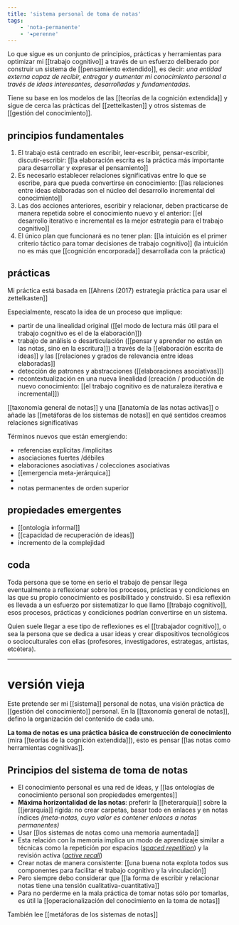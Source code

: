 ```yaml
---
title: 'sistema personal de toma de notas'
tags: 
    - 'nota-permanente'
    - '❧perenne'
---
```

Lo que sigue es un conjunto de principios, prácticas y herramientas para optimizar mi [[trabajo cognitivo]] a través de un esfuerzo deliberado por construir un sistema de [[pensamiento extendido]], es decir: *una entidad externa capaz de recibir, entregar y aumentar mi conocimiento personal a través de ideas interesantes, desarrolladas y fundamentadas*.

Tiene su base en los modelos de las [[teorías de la cognición extendida]] y sigue de cerca las prácticas del [[zettelkasten]] y otros sistemas de [[gestión del conocimiento]].

## principios fundamentales

1. El trabajo está centrado en escribir, leer-escribir, pensar-escribir, discutir-escribir: [[la elaboración escrita es la práctica más importante para desarrollar y expresar el pensamiento]]
2. Es necesario establecer relaciones significativas entre lo que se escribe, para que pueda convertirse en conocimiento: [[las relaciones entre ideas elaboradas son el núcleo del desarrollo incremental del conocimiento]]
3. Las dos acciones anteriores, escribir y relacionar, deben practicarse de manera repetida sobre el conocimiento nuevo y el anterior: [[el desarrollo iterativo e incremental es la mejor estrategia para el trabajo cognitivo]]
4. El único plan que funcionará es no tener plan: [[la intuición es el primer criterio táctico para tomar decisiones de trabajo cognitivo]] (la intuición no es más que [[cognición encorporada]] desarrollada con la práctica)

## prácticas

Mi práctica está basada en [[Ahrens (2017) estrategia práctica para usar el zettelkasten]]

Especialmente, rescato la idea de un proceso que implique:

- partir de una linealidad original ([[el modo de lectura más útil para el trabajo cognitivo es el de la elaboración]])
- trabajo de análisis o desarticulación ([[pensar y aprender no están en las notas, sino en la escritura]]) a través de la [[elaboración escrita de ideas]] y las [[relaciones y grados de relevancia entre ideas elaboradas]]
- detección de patrones y abstracciones ([[elaboraciones asociativas]])
- recontextualización en una nueva linealidad (creación / producción de nuevo conocimiento: [[el trabajo cognitivo es de naturaleza iterativa e incremental]])
 
[[taxonomía general de notas]] y una [[anatomía de las notas activas]] o
añade las [[metáforas de los sistemas de notas]]
en qué sentidos creamos relaciones significativas

Términos nuevos que están emergiendo:

- referencias explícitas /implícitas
- asociaciones fuertes /débiles
- elaboraciones asociativas / colecciones asociativas
- [[emergencia meta-jerárquica]]
- 
- notas permanentes de orden superior

## propiedades emergentes

- [[ontología informal]]
- [[capacidad de recuperación de ideas]]
- incremento de la complejidad

## coda

Toda persona que se tome en serio el trabajo de pensar llega eventualmente a reflexionar sobre los procesos, prácticas y condiciones en las que su propio conocimiento es posibilitado y construido. Si esa reflexión es llevada a un esfuerzo por sistematizar lo que llamo [[trabajo cognitivo]], esos procesos, prácticas y condiciones podrían convertirse en un sistema.

Quien suele llegar a ese tipo de reflexiones es el [[trabajador cognitivo]], o sea la persona que se dedica a usar ideas y crear dispositivos tecnológicos o socioculturales con ellas (profesores, investigadores, estrategas, artistas, etcétera).

---
# versión vieja

Este pretende ser mi [[sistema]] personal de notas, una visión práctica de [[gestión del conocimiento]] personal. En la [[taxonomía general de notas]],  defino la organización del contenido de cada una.

**La toma de notas es una práctica básica de construcción de conocimiento** (mira [[teorías de la cognición extendida]]), esto es pensar [[las notas como herramientas cognitivas]].

## Principios del sistema de toma de notas

- El conocimiento personal es una red de ideas, y [[las ontologías de conocimiento personal son propiedades emergentes]]
- **Máxima horizontalidad de las notas**: preferir la [[heterarquía]] sobre la [[jerarquía]] rígida: no crear carpetas, basar todo en enlaces y en notas índices *(meta-notas, cuyo valor es contener enlaces a notas permanentes)*
- Usar [[los sistemas de notas como una memoria aumentada]]
- Esta relación con la memoria implica un modo de aprendizaje similar a técnicas como la repetición por espacios ([*spaced repetition*](https://en.wikipedia.org/wiki/Spaced_repetition)) y la revisión activa ([*active recall*](https://en.wikipedia.org/wiki/Active_recall))
- Crear notas de manera consistente: [[una buena nota explota todos sus componentes para facilitar el trabajo cognitivo y la vinculación]]
- Pero siempre debo considerar que [[la forma de escribir y relacionar notas tiene una tensión cualitativa-cuantitativa]]
- Para no perderme en la mala práctica de tomar notas sólo por tomarlas, es útil la [[operacionalización del conocimiento en la toma de notas]]

También lee [[metáforas de los sistemas de notas]]